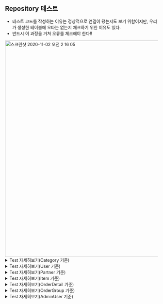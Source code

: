 ## Repository 테스트

- 테스트 코드를 작성하는 이유는 정상적으로 연결이 됐는지도 보기 위함이지만, 우리가 생성한 테이블에 오타는 없는지 체크하기 위한 이유도 있다.
- 반드시 이 과정을 거쳐 오류를 체크해야 한다!!

<img width="714" alt="스크린샷 2020-11-02 오전 2 16 05" src="https://user-images.githubusercontent.com/30459523/97809632-5e312400-1cb1-11eb-873f-1a9f3097b3c5.png">


<details>
<summary>Test 자세히보기(Category 기준)</summary>
<div markdown="1"> 
  
  
- create()
```java
 @Test
 public void create(){
      String type = "COMPUTER";
      String title = "컴퓨터";
      LocalDateTime createdAt = LocalDateTime.now();
      String createdBy = "AdminServer";

      Category category = new Category();
      category.setType(type);
      category.setTitle(title);
      category.setCreatedAt(createdAt);
      category.setCreatedBy(createdBy);

      Category newCategory = categoryRepository.save(category);
      Assert.assertNotNull(newCategory);
      Assert.assertEquals(newCategory.getType(), type);
      Assert.assertEquals(newCategory.getTitle(), title);

  }
```
       

- read() - 1. findById

```java
@Test
public void read(){
    Optional<Category> optionalCategory = categoryRepository.findById(1L);

    //SELECT * FROM category WHERE type = "COMPUTER"
    optionalCategory.ifPresent(c->{
        System.out.println(c.getId());
        System.out.println(c.getType());
        System.out.println(c.getTitle());
    });
}
```       

- read() - 2. findByType using Query Method
    - main에 있는 CategoryRepository.java에서 Query Method 생성

      ```java
      @Repository
      public interface CategoryRepository extends JpaRepository<Category, Long> {

      Optional<Category> findByType(String type);

      }
      ```
      
      
    - Test 코드수정

      ```java
      @Repository
      public interface CategoryRepository extends JpaRepository<Category, Long> {

          Optional<Category> findByType(String type);

      }
      ```
            
</div>
</details>



<details>
<summary>Test 자세히보기(User 기준)</summary>
<div markdown="1"> 

- create()
```java
@Test
public void create(){
    String account = "Test01";
    String password = "Test01";
    String status = "REGISTERED";
    String email = "Test01@gmail.com";
    String phoneNumber = "010-1111-2222";
    LocalDateTime registeredAt = LocalDateTime.now();
    LocalDateTime createdAt = LocalDateTime.now();
    String createdBy = "AdminServer";

    User user = new User();
    user.setAccount(account);
    user.setPassword(password);
    user.setStatus(status);
    user.setEmail(email);
    user.setPhoneNumber(phoneNumber);
    user.setRegisteredAt(registeredAt);
    user.setCreatedAt(createdAt);
    user.setCreatedBy(createdBy);

    User newUser = userRepository.save(user);
    Assert.assertNotNull(newUser);

}
```

- read() - Query Method
    - UserRepository.java
    ```java
    @Test
    public void create(){
        String account = "Test01";
        String password = "Test01";
        String status = "REGISTERED";
        String email = "Test01@gmail.com";
        String phoneNumber = "010-1111-2222";
        LocalDateTime registeredAt = LocalDateTime.now();
        LocalDateTime createdAt = LocalDateTime.now();
        String createdBy = "AdminServer";

        User user = new User();
        user.setAccount(account);
        user.setPassword(password);
        user.setStatus(status);
        user.setEmail(email);
        user.setPhoneNumber(phoneNumber);
        user.setRegisteredAt(registeredAt);
        user.setCreatedAt(createdAt);
        user.setCreatedBy(createdBy);

        User newUser = userRepository.save(user);
        Assert.assertNotNull(newUser);

    }
    ```
    ⇒ 이번에는 User를 Optional로 받지 않음
    
    ⇒ PhoneNumber로 Id를 찾되 Id를 역순으로 해서 휴대폰 번호와 제일 처음 일치하는 데이터를 가져온다.

    - read method 설정
        - UserRepositoryTest.java
        ```java
        @Test
        @Transactional
        public void read(){
            User user = userRepository.findFirstByPhoneNumberOrderByIdDesc("010-1111-2222");
            Assert.assertNotNull(user);
        }
        ```        

</div>
</details>
  


<details>
<summary>Test 자세히보기(Partner 기준)</summary>
<div markdown="1"> 
  
- create()

    ```java
    @Test
    public void create(){
        String name = "Partner01";
        String status = "REGISTERED";
        String address = "서울시강남구";
        String callCenter = "070-1111-2222";
        String partnerNumber = "010-1111-2222";
        String businessNumber = "1234567890123";
        String ceoName = "홍길동";
        LocalDateTime registeredAt = LocalDateTime.now();
        LocalDateTime createdAt = LocalDateTime.now();
        String createdBy = "AdminServer";
        Long categoryId = 1L;

        Partner partner = new Partner();
        partner.setName(name);
        partner.setStatus(status);
        partner.setAddress(address);
        partner.setCallCenter(callCenter);
        partner.setPartnerNumber(partnerNumber);
        partner.setBusinessNumber(businessNumber);
        partner.setCeoName(ceoName);
        partner.setRegisteredAt(registeredAt);
        partner.setCreatedAt(createdAt);
        partner.setCreatedBy(createdBy);
        partner.setCategoryId(categoryId);

        Partner newPartner = partnerRepository.save(partner);
        Assert.assertNotNull(newPartner);
        Assert.assertEquals(newPartner.getName(), name);
    }
    ```

</div>
</details>



  
<details>
<summary>Test 자세히보기(Item 기준)</summary>
<div markdown="1"> 
  
- create()
⇒ 만약 Field 'partner_id' doesn't have a default value 라는 오류가 뜬다면, not null이므로 초기화 값이 필요하다는 것을 의미

    ```java
    @Test
    public void create(){

        Item item = new Item();
        item.setStatus("UNREGISTERED");
        item.setName("삼성 노트북");
        item.setTitle("삼성 노트북 A100");
        item.setContent("2019년형 노트북입니다.");
        item.setPrice(900000);
        item.setBrandName("삼성");
        item.setRegisteredAt(LocalDateTime.now());
        item.setCreatedAt(LocalDateTime.now());
        item.setCreatedBy("Partner01");
        item.setPartnerId(1L);

        Item newItem = itemRepository.save(item);
        Assert.assertNotNull(newItem);
    }
    ```    

</div>
</details>




  
<details>
<summary>Test 자세히보기(OrderDetail 기준)</summary>
<div markdown="1"> 

- create()

    ```java
    @Test
    public void create(){
        OrderDetail orderDetail = new OrderDetail();
        orderDetail.setStatus("WAITING");
        orderDetail.setArrivalDate(LocalDateTime.now().plusDays(2));
        orderDetail.setQuantity(1);
        orderDetail.setTotalPrice(BigDecimal.valueOf(900000));
        orderDetail.setOrderGroupId(1L);    // 어떤 장바구니에
        orderDetail.setItemId(1L);          // 어떠한 상품
        orderDetail.setCreatedAt(LocalDateTime.now());
        orderDetail.setCreatedBy("AdminServer");

        OrderDetail newOrderDetail = orderDetailRepository.save(orderDetail);
        Assert.assertNotNull(newOrderDetail);

    }
    ```


</div>
</details>



  
  
<details>
<summary>Test 자세히보기(OrderGroup 기준)</summary>
<div markdown="1"> 

- create()
    
    ```java
    @Test
    public void create(){
        OrderGroup orderGroup = new OrderGroup();
        orderGroup.setStatus("COMPLETE");
        orderGroup.setOrderType("ALL");
        orderGroup.setRevAddress("서울시 강남구");
        orderGroup.setRevName("홍길동");
        orderGroup.setPaymentType("CARD");
        orderGroup.setTotalPrice(BigDecimal.valueOf(900000));
        orderGroup.setTotalQuantity(1);
        orderGroup.setOrderAt(LocalDateTime.now().minusDays(2));
        orderGroup.setArrivalDate(LocalDateTime.now());
        orderGroup.setCreatedAt(LocalDateTime.now());
        orderGroup.setCreatedBy("AdminServer");
        orderGroup.setUserId(1L);

        OrderGroup newOrderGroup = orderGroupRepository.save(orderGroup);
        Assert.assertNotNull(newOrderGroup);

    }
    ```

</div>
</details>

  
  
<details>
<summary>Test 자세히보기(AdminUser 기준)</summary>
<div markdown="1"> 

- create()

    ```java
    @Test
    public void create(){
        AdminUser adminUser = new AdminUser();
        adminUser.setAccount("AdminUser01");
        adminUser.setPassword("AdminUser01");
        adminUser.setStatus("REGISTERED");
        adminUser.setRole("PARTNER");
        adminUser.setCreatedAt(LocalDateTime.now());
        adminUser.setCreatedBy("AdminServer");

        AdminUser newAdminUser = adminUserRepository.save(adminUser);
        Assert.assertNotNull(newAdminUser);
    }
    ```

</div>
</details>







